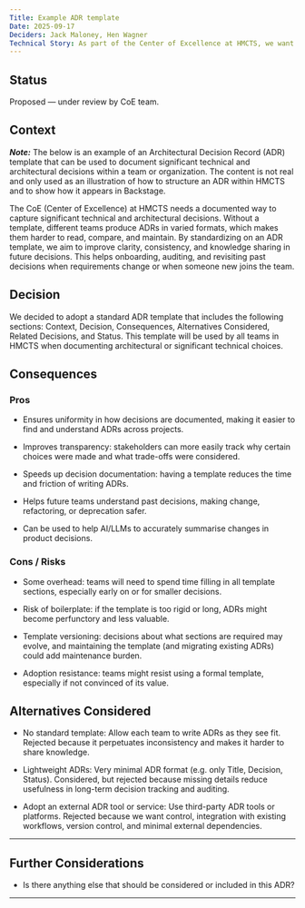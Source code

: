 ```yaml
---
Title: Example ADR template
Date: 2025-09-17
Deciders: Jack Maloney, Hen Wagner
Technical Story: As part of the Center of Excellence at HMCTS, we want to see an example of an ADR template so that we can create our own ADRs for future decisions.
---
```

## Status

Proposed — under review by CoE team.

## Context

***Note:*** The below is an example of an Architectural Decision Record (ADR) template that can be used to document significant technical and architectural decisions within a team or organization. The content is not real and only used as an illustration of how to structure an ADR within HMCTS and to show how it appears in Backstage.

The CoE (Center of Excellence) at HMCTS needs a documented way to capture significant technical and architectural decisions. Without a template, different teams produce ADRs in varied formats, which makes them harder to read, compare, and maintain. By standardizing on an ADR template, we aim to improve clarity, consistency, and knowledge sharing in future decisions. This helps onboarding, auditing, and revisiting past decisions when requirements change or when someone new joins the team.

## Decision

We decided to adopt a standard ADR template that includes the following sections: Context, Decision, Consequences, Alternatives Considered, Related Decisions, and Status. This template will be used by all teams in HMCTS when documenting architectural or significant technical choices.

## Consequences

### Pros

- Ensures uniformity in how decisions are documented, making it easier to find and understand ADRs across projects.

- Improves transparency: stakeholders can more easily track why certain choices were made and what trade-offs were considered.

- Speeds up decision documentation: having a template reduces the time and friction of writing ADRs.

- Helps future teams understand past decisions, making change, refactoring, or deprecation safer.

- Can be used to help AI/LLMs to accurately summarise changes in product decisions.

### Cons / Risks

- Some overhead: teams will need to spend time filling in all template sections, especially early on or for smaller decisions.

- Risk of boilerplate: if the template is too rigid or long, ADRs might become perfunctory and less valuable.

- Template versioning: decisions about what sections are required may evolve, and maintaining the template (and migrating existing ADRs) could add maintenance burden.

- Adoption resistance: teams might resist using a formal template, especially if not convinced of its value.

## Alternatives Considered

- No standard template: Allow each team to write ADRs as they see fit. Rejected because it perpetuates inconsistency and makes it harder to share knowledge.

- Lightweight ADRs: Very minimal ADR format (e.g. only Title, Decision, Status). Considered, but rejected because missing details reduce usefulness in long-term decision tracking and auditing.

- Adopt an external ADR tool or service: Use third-party ADR tools or platforms. Rejected because we want control, integration with existing workflows, version control, and minimal external dependencies.
---

## Further Considerations

- Is there anything else that should be considered or included in this ADR?

---

